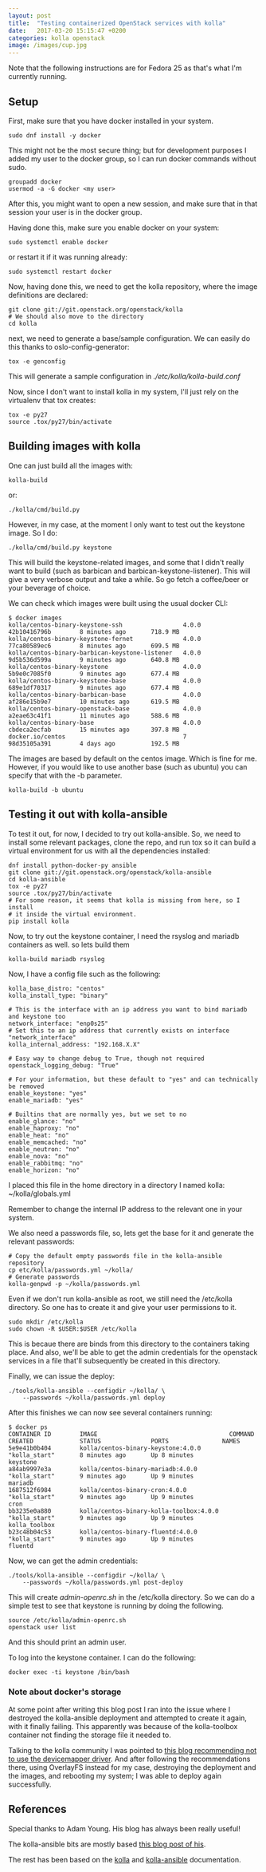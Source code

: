 ```yaml
---
layout: post
title:  "Testing containerized OpenStack services with kolla"
date:   2017-03-20 15:15:47 +0200
categories: kolla openstack
image: /images/cup.jpg
---
```


Note that the following instructions are for Fedora 25 as that's what I'm
currently running.

## Setup

First, make sure that you have docker installed in your system.

    sudo dnf install -y docker

This might not be the most secure thing; but for development purposes I added
my user to the docker group, so I can run docker commands without sudo.

    groupadd docker
    usermod -a -G docker <my user>

After this, you might want to open a new session, and make sure that in that
session your user is in the docker group.

Having done this, make sure you enable docker on your system:

    sudo systemctl enable docker

or restart it if it was running already:

    sudo systemctl restart docker

Now, having done this, we need to get the kolla repository, where the image
definitions are declared:

    git clone git://git.openstack.org/openstack/kolla
    # We should also move to the directory
    cd kolla

next, we need to generate a base/sample configuration. We can easily do this
thanks to oslo-config-generator:

    tox -e genconfig

This will generate a sample configuration in _./etc/kolla/kolla-build.conf_

Now, since I don't want to install kolla in my system, I'll just rely on the
virtualenv that tox creates:

    tox -e py27
    source .tox/py27/bin/activate

## Building images with kolla

One can just build all the images with:

    kolla-build

or:

    ./kolla/cmd/build.py

However, in my case, at the moment I only want to test out the keystone image.
So I do:

    ./kolla/cmd/build.py keystone

This will build the keystone-related images, and some that I didn't really want
to build (such as barbican and barbican-keystone-listener). This will give a
very verbose output and take a while. So go fetch a coffee/beer or your
beverage of choice.

We can check which images were built using the usual docker CLI:

    $ docker images
    kolla/centos-binary-keystone-ssh                 4.0.0               42b10416796b        8 minutes ago       718.9 MB
    kolla/centos-binary-keystone-fernet              4.0.0               77ca80589ec6        8 minutes ago       699.5 MB
    kolla/centos-binary-barbican-keystone-listener   4.0.0               9d5b536d599a        9 minutes ago       640.8 MB
    kolla/centos-binary-keystone                     4.0.0               5b9e0c7085f0        9 minutes ago       677.4 MB
    kolla/centos-binary-keystone-base                4.0.0               689e1df70317        9 minutes ago       677.4 MB
    kolla/centos-binary-barbican-base                4.0.0               af286e15b9e7        10 minutes ago      619.5 MB
    kolla/centos-binary-openstack-base               4.0.0               a2eae63c41f1        11 minutes ago      588.6 MB
    kolla/centos-binary-base                         4.0.0               cbdeca2ecfab        15 minutes ago      397.8 MB
    docker.io/centos                                 7                   98d35105a391        4 days ago          192.5 MB

The images are based by default on the centos image. Which is fine for me.
However, if you would like to use another base (such as ubuntu) you can specify
that with the -b parameter.

    kolla-build -b ubuntu

## Testing it out with kolla-ansible

To test it out, for now, I decided to try out kolla-ansible. So, we need to
install some relevant packages, clone the repo, and run tox so it can build a
virtual environment for us with all the dependencies installed:

    dnf install python-docker-py ansible
    git clone git://git.openstack.org/openstack/kolla-ansible
    cd kolla-ansible
    tox -e py27
    source .tox/py27/bin/activate
    # For some reason, it seems that kolla is missing from here, so I install
    # it inside the virtual environment.
    pip install kolla

Now, to try out the keystone container, I need the rsyslog and mariadb
containers as well. so lets build them

    kolla-build mariadb rsyslog

Now, I have a config file such as the following:

    kolla_base_distro: "centos"
    kolla_install_type: "binary"

    # This is the interface with an ip address you want to bind mariadb and keystone too
    network_interface: "enp0s25"
    # Set this to an ip address that currently exists on interface "network_interface"
    kolla_internal_address: "192.168.X.X"

    # Easy way to change debug to True, though not required
    openstack_logging_debug: "True"

    # For your information, but these default to "yes" and can technically be removed
    enable_keystone: "yes"
    enable_mariadb: "yes"

    # Builtins that are normally yes, but we set to no
    enable_glance: "no"
    enable_haproxy: "no"
    enable_heat: "no"
    enable_memcached: "no"
    enable_neutron: "no"
    enable_nova: "no"
    enable_rabbitmq: "no"
    enable_horizon: "no"

I placed this file in the home directory in a directory I named kolla:
~/kolla/globals.yml

Remember to change the internal IP address to the relevant one in your system.

We also need a passwords file, so, lets get the base for it and generate
the relevant passwords:

    # Copy the default empty passwords file in the kolla-ansible repository
    cp etc/kolla/passwords.yml ~/kolla/
    # Generate passwords
    kolla-genpwd -p ~/kolla/passwords.yml

Even if we don't run kolla-ansible as root, we still need the /etc/kolla
directory. So one has to create it and give your user permissions to it.

    sudo mkdir /etc/kolla
    sudo chown -R $USER:$USER /etc/kolla

This is becaue there are binds from this directory to the containers taking
place. And also, we'll be able to get the admin credentials for the openstack
services in a file that'll subsequently be created in this directory.

Finally, we can issue the deploy:

    ./tools/kolla-ansible --configdir ~/kolla/ \
        --passwords ~/kolla/passwords.yml deploy

After this finishes we can now see several containers running:


    $ docker ps
    CONTAINER ID        IMAGE                                     COMMAND             CREATED             STATUS              PORTS               NAMES
    5e9e41b0b404        kolla/centos-binary-keystone:4.0.0        "kolla_start"       8 minutes ago       Up 8 minutes                            keystone
    a84ab9997e3a        kolla/centos-binary-mariadb:4.0.0         "kolla_start"       9 minutes ago       Up 9 minutes                            mariadb
    1687512f6984        kolla/centos-binary-cron:4.0.0            "kolla_start"       9 minutes ago       Up 9 minutes                            cron
    bb3235e0a880        kolla/centos-binary-kolla-toolbox:4.0.0   "kolla_start"       9 minutes ago       Up 9 minutes                            kolla_toolbox
    b23c48b04c53        kolla/centos-binary-fluentd:4.0.0         "kolla_start"       9 minutes ago       Up 9 minutes                            fluentd

Now, we can get the admin credentials:

    ./tools/kolla-ansible --configdir ~/kolla/ \
        --passwords ~/kolla/passwords.yml post-deploy

This will create _admin-openrc.sh_ in the /etc/kolla directory. So we can do a
simple test to see that keystone is running by doing the following.

    source /etc/kolla/admin-openrc.sh
    openstack user list

And this should print an admin user.

To log into the keystone container. I can do the following:

    docker exec -ti keystone /bin/bash

### Note about docker's storage

At some point after writing this blog post I ran into the issue where I
destroyed the kolla-ansible deployment and attempted to create it again, with
it finally failing. This apparently was because of the kolla-toolbox container
not finding the storage file it needed to.

Talking to the kolla community I was pointed to [this blog recommending not to
use the devicemapper driver][docker-blog]. And after following the
recommendations there, using OverlayFS instead for my case, destroying the
deployment and the images, and rebooting my system; I was able to deploy
again successfully.


## References

Special thanks to Adam Young. His blog has always been really useful!

The kolla-ansible bits are mostly based [this blog post of his][adam-blog].

The rest has been based on the [kolla][kolla] and
[kolla-ansible][kolla-ansible] documentation.

[adam-blog]: http://adam.younglogic.com/2016/02/holla-kolla/
[kolla]: https://docs.openstack.org/developer/kolla/image-building.html
[kolla-ansible]: https://docs.openstack.org/developer/kolla-ansible/quickstart.html
[docker-blog]: http://www.projectatomic.io/blog/2015/06/notes-on-fedora-centos-and-docker-storage-drivers/
